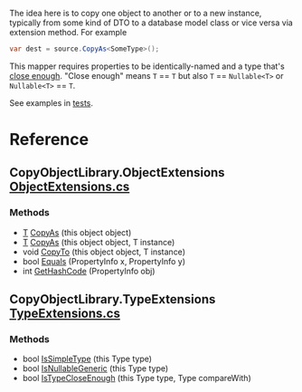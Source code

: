 The idea here is to copy one object to another or to a new instance, typically from some kind of DTO to a database model class or vice versa via extension method. For example

```csharp
var dest = source.CopyAs<SomeType>();
```

This mapper requires properties to be identically-named and a type that's [close enough](https://github.com/adamfoneil/CopyObject/blob/master/CopyObject/TypeExtensions.cs#L12). "Close enough" means `T` == `T` but also `T` == `Nullable<T>` or `Nullable<T>` == `T`.

See examples in [tests](https://github.com/adamfoneil/CopyObject/blob/master/Testing/CopyTests.cs).

# Reference
## CopyObjectLibrary.ObjectExtensions [ObjectExtensions.cs](https://github.com/adamfoneil/CopyObject/blob/master/CopyObject/ObjectExtensions.cs#L7)
### Methods
- [T](https://github.com/adamfoneil/CopyObject/blob/master/CopyObject/ObjectExtensions.cs#L14) [CopyAs](https://github.com/adamfoneil/CopyObject/blob/master/CopyObject/ObjectExtensions.cs#L14)
 (this object object)
- [T](https://github.com/adamfoneil/CopyObject/blob/master/CopyObject/ObjectExtensions.cs#L20) [CopyAs](https://github.com/adamfoneil/CopyObject/blob/master/CopyObject/ObjectExtensions.cs#L20)<T>
 (this object object, T instance)
- void [CopyTo](https://github.com/adamfoneil/CopyObject/blob/master/CopyObject/ObjectExtensions.cs#L39)<T>
 (this object object, T instance)
- bool [Equals](https://github.com/adamfoneil/CopyObject/blob/master/CopyObject/ObjectExtensions.cs#L43)
 (PropertyInfo x, PropertyInfo y)
- int [GetHashCode](https://github.com/adamfoneil/CopyObject/blob/master/CopyObject/ObjectExtensions.cs#L46)
 (PropertyInfo obj)

## CopyObjectLibrary.TypeExtensions [TypeExtensions.cs](https://github.com/adamfoneil/CopyObject/blob/master/CopyObject/TypeExtensions.cs#L6)
### Methods
- bool [IsSimpleType](https://github.com/adamfoneil/CopyObject/blob/master/CopyObject/TypeExtensions.cs#L8)
 (this Type type)
- bool [IsNullableGeneric](https://github.com/adamfoneil/CopyObject/blob/master/CopyObject/TypeExtensions.cs#L10)
 (this Type type)
- bool [IsTypeCloseEnough](https://github.com/adamfoneil/CopyObject/blob/master/CopyObject/TypeExtensions.cs#L12)
 (this Type type, Type compareWith)

